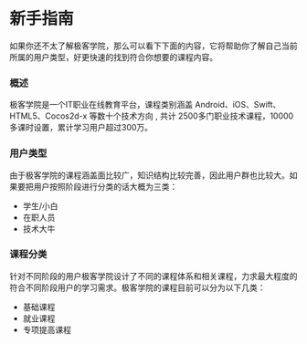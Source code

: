 # 新手指南
如果你还不太了解极客学院，那么可以看下下面的内容，它将帮助你了解自己当前所属的用户类型，好更快速的找到符合你想要的课程内容。

### 概述
极客学院是一个IT职业在线教育平台，课程类别涵盖 Android、iOS、Swift、HTML5、Cocos2d-x 等数十个技术方向 , 共计 2500多门职业技术课程，10000多课时设置，累计学习用户超过300万。

### 用户类型
由于极客学院的课程涵盖面比较广，知识结构比较完善，因此用户群也比较大。如果要把用户按照阶段进行分类的话大概为三类：
  - 学生/小白
  - 在职人员
  - 技术大牛

### 课程分类
针对不同阶段的用户极客学院设计了不同的课程体系和相关课程，力求最大程度的符合不同阶段用户的学习需求。极客学院的课程目前可以分为以下几类：
  - 基础课程
  - 就业课程
  - 专项提高课程
